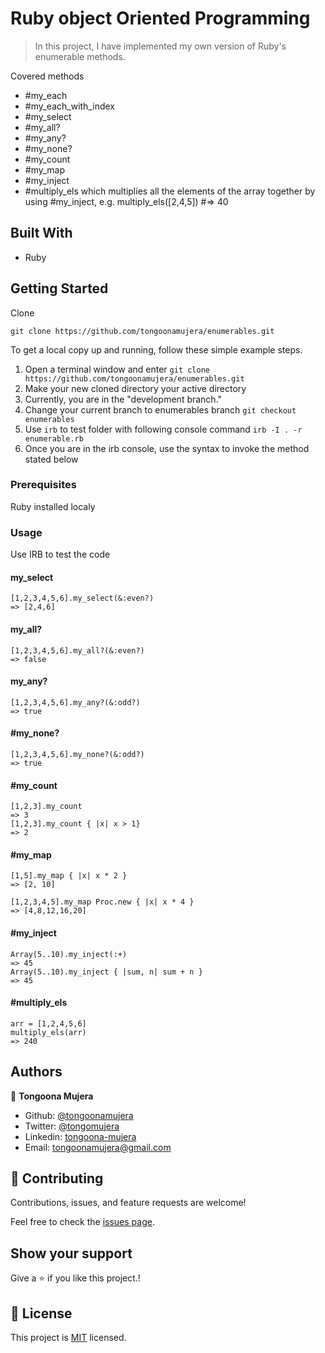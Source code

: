 # Ruby object Oriented Programming

> In this project, I have  implemented my own version of Ruby's enumerable methods.

Covered methods

- #my_each
- #my_each_with_index
- #my_select
- #my_all?
- #my_any?
- #my_none?
- #my_count
- #my_map
- #my_inject
- #multiply_els which multiplies all the elements of the array together by using #my_inject, e.g. multiply_els([2,4,5]) #=> 40

## Built With

- Ruby

## Getting Started

Clone

```git
git clone https://github.com/tongoonamujera/enumerables.git
```

To get a local copy up and running, follow these simple example steps.


1. Open a terminal window and enter `git clone https://github.com/tongoonamujera/enumerables.git`
2. Make your new cloned directory your active directory
3. Currently, you are in the "development branch."
4. Change your current branch to enumerables branch `git checkout enumerables`
5. Use `irb` to test folder with following console command `irb -I . -r enumerable.rb`
6. Once you are in the irb console, use the syntax to invoke the method stated below

### Prerequisites

Ruby installed localy

### Usage

Use IRB to test the code
#### my_select

```irb
[1,2,3,4,5,6].my_select(&:even?)
=> [2,4,6]
```

#### my_all?

```irb
[1,2,3,4,5,6].my_all?(&:even?)
=> false
```

#### my_any?

```irb
[1,2,3,4,5,6].my_any?(&:odd?)
=> true
```

#### #my_none?

```irb
[1,2,3,4,5,6].my_none?(&:odd?)
=> true
```

#### #my_count

```irb
[1,2,3].my_count
=> 3
[1,2,3].my_count { |x| x > 1}
=> 2
```

#### #my_map

```irb
[1,5].my_map { |x| x * 2 }
=> [2, 10]

[1,2,3,4,5].my_map Proc.new { |x| x * 4 }
=> [4,8,12,16,20]
```

#### #my_inject

```irb
Array(5..10).my_inject(:+)
=> 45
Array(5..10).my_inject { |sum, n| sum + n }
=> 45
```

#### #multiply_els

```irb
arr = [1,2,4,5,6]
multiply_els(arr)
=> 240
```


## Authors
👤 **Tongoona Mujera**

- Github: [@tongoonamujera](https://github.com/tongoonamujera)
- Twitter: [@tongomujera](https://twitter.com/tongomujera)
- Linkedin: [tongoona-mujera](https://www.linkedin.com/in/tongoona-mujera-125604162/)
- Email:  tongoonamujera@gmail.com

## 🤝 Contributing

Contributions, issues, and feature requests are welcome!

Feel free to check the [issues page](../../issues/).

## Show your support

Give a ⭐️ if you like this project.!

## 📝 License

This project is [MIT](./MIT.md) licensed.


